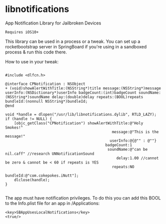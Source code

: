 # libnotifications
App Notification Library for Jailbroken Devices

`Requires iOS10+`

This library can be used in a process or a tweak. You can set up a rocketbootstrap server in SpringBoard if you're using in a sandboxed process & run this code there. 

How to use in your tweak:

```objc

#include <dlfcn.h>

@interface CPNotification : NSObject
+ (void)showAlertWithTitle:(NSString*)title message:(NSString*)message userInfo:(NSDictionary*)userInfo badgeCount:(int)badgeCount soundName:(NSString*)soundName delay:(double)delay repeats:(BOOL)repeats bundleId:(nonnull NSString*)bundleId;
@end

void *handle = dlopen("/usr/lib/libnotifications.dylib", RTLD_LAZY);
if (handle != NULL) {                                            
    [objc_getClass("CPNotification") showAlertWithTitle:@"Holy Smokes!"
                                                message:@"This is the message!"
                                               userInfo:@{@"" : @""}
                                             badgeCount:1
                                              soundName:@"can be nil.caff" //research UNNotificationSound
                                                  delay:1.00 //cannot be zero & cannot be < 60 if repeats is YES
                                                repeats:NO
                                               bundleId:@"com.cokepokes.iNutt"];                                     
	dlclose(handle);
}
	
```

The app must have notification privileges. To do this you can add this BOOL to the Info.plist file for an app in /Applications: 
```
<key>SBAppUsesLocalNotifications</key>
<true/>
```

